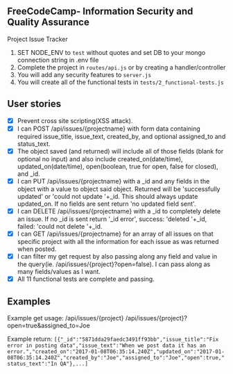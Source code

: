**FreeCodeCamp**- Information Security and Quality Assurance
------

Project Issue Tracker

1) SET NODE_ENV to `test` without quotes and set DB to your mongo connection string in .env file
2) Complete the project in `routes/api.js` or by creating a handler/controller
3) You will add any security features to `server.js`
4) You will create all of the functional tests in `tests/2_functional-tests.js`

## User stories

* [X] Prevent cross site scripting(XSS attack).
* [X] I can POST /api/issues/{projectname} with form data containing required issue_title, issue_text, created_by, and optional assigned_to and status_text.
* [X] The object saved (and returned) will include all of those fields (blank for optional no input) and also include created_on(date/time), updated_on(date/time), open(boolean, true for open, false for closed), and _id.
* [X] I can PUT /api/issues/{projectname} with a _id and any fields in the object with a value to object said object. Returned will be 'successfully updated' or 'could not update '+_id. This should always update updated_on. If no fields are sent return 'no updated field sent'.
* [X] I can DELETE /api/issues/{projectname} with a _id to completely delete an issue. If no _id is sent return '_id error', success: 'deleted '+_id, failed: 'could not delete '+_id.
* [X] I can GET /api/issues/{projectname} for an array of all issues on that specific project with all the information for each issue as was returned when posted.
* [X] I can filter my get request by also passing along any field and value in the query(ie. /api/issues/{project}?open=false). I can pass along as many fields/values as I want.
* [X] All 11 functional tests are complete and passing.

## Examples

Example get usage:
/api/issues/{project}
/api/issues/{project}?open=true&assigned_to=Joe

Example return:
```[{"_id":"5871dda29faedc3491ff93bb","issue_title":"Fix error in posting data","issue_text":"When we post data it has an error.","created_on":"2017-01-08T06:35:14.240Z","updated_on":"2017-01-08T06:35:14.240Z","created_by":"Joe","assigned_to":"Joe","open":true,"status_text":"In QA"},...]```
